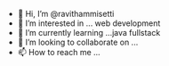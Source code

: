 - 👋 Hi, I’m @ravithammisetti
- 👀 I’m interested in ... web development
- 🌱 I’m currently learning ...java fullstack
- 💞️ I’m looking to collaborate on ... 
- 📫 How to reach me ...

<!---
ravithammisetty/ravithammisetty is a ✨ special ✨ repository because its `README.md` (this file) appears on your GitHub profile.
You can click the Preview link to take a look at your changes.
--->
